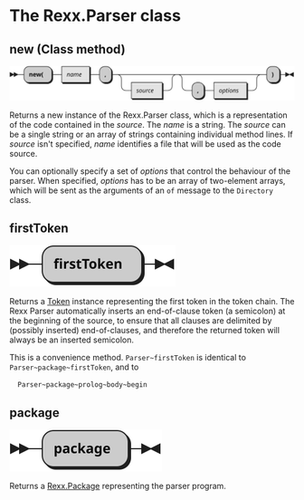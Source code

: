 # The Rexx.Parser class

## new (Class method)

![Syntax diagram for the new method of the Rexx.Parser class](../img/Rexx.Parser.new.svg)

Returns a new instance of the Rexx.Parser class, which is a representation of the code contained in the _source_.
The _name_ is a string. The _source_ can be a single string or an array of strings containing
individual method lines. If _source_ isn't specified, _name_ identifies a file that will be used as the code
source.

You can optionally specify a set of _options_ that control the behaviour of the parser. When specified, _options_ has
to be an array of two-element arrays, which will be sent as the arguments of an `of` message to the `Directory` class.

## firstToken

![Syntax diagram for the firstToken method of the Rexx.Parser class](../img/Rexx.Parser.firstToken.svg)

Returns a [Token](token.md) instance representing the first token in the token chain. The Rexx Parser automatically
inserts an end-of-clause token (a semicolon) at the beginning of the source, to ensure that all clauses are delimited by (possibly inserted)
end-of-clauses, and therefore the returned token will always be an inserted semicolon.

This is a convenience method. `Parser~firstToken` is identical to `Parser~package~firstToken`, and to

```rexx
  Parser~package~prolog~body~begin
```

## package

![Syntax diagram for the package method of the Rexx.Parser class](../img/Rexx.Parser.package.svg)

Returns a [Rexx.Package](Rexx.Package.md) representing the parser program.
